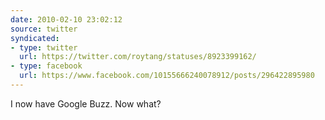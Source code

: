 ```yaml
---
date: 2010-02-10 23:02:12
source: twitter
syndicated:
- type: twitter
  url: https://twitter.com/roytang/statuses/8923399162/
- type: facebook
  url: https://www.facebook.com/10155666240078912/posts/296422895980
---
```


I now have Google Buzz. Now what?